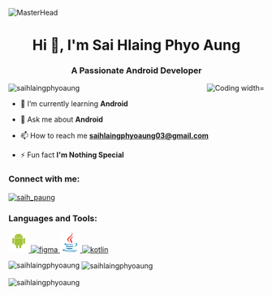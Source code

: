 ![MasterHead](https://1.bp.blogspot.com/-7A4WynwLsMw/XbBpCXG8fHI/AAAAAAAAMt4/uOa1bpLskYgrwGbllhSu2SDj_Mig8SXJQCLcBGAsYHQ/s1600/2000_600px.gif)
<h1 align="center">Hi 👋, I'm Sai Hlaing Phyo Aung</h1>
<h3 align="center">A Passionate Android Developer</h3>
<img align="right" alt="Coding width="400" src="https://media2.giphy.com/media/v1.Y2lkPTc5MGI3NjExd24yNGVqZnd5c2Zqcmg1aHVlOTN0bG5qdHQ3ZDgxcTduOGtya2I2dyZlcD12MV9pbnRlcm5hbF9naWZfYnlfaWQmY3Q9Zw/llarwdtFqG63IlqUR1/giphy.gif">


<p align="left"> <img src="https://komarev.com/ghpvc/?username=saihlaingphyoaung&label=Profile%20views&color=0e75b6&style=flat" alt="saihlaingphyoaung" /> </p>

- 🌱 I’m currently learning **Android**

- 💬 Ask me about **Android**

- 📫 How to reach me **saihlaingphyoaung03@gmail.com**

- ⚡ Fun fact **I'm Nothing Special**

<h3 align="left">Connect with me:</h3>
<p align="left">
<a href="https://instagram.com/saih_paung" target="blank"><img align="center" src="https://raw.githubusercontent.com/rahuldkjain/github-profile-readme-generator/master/src/images/icons/Social/instagram.svg" alt="saih_paung" height="30" width="40" /></a>
</p>

<h3 align="left">Languages and Tools:</h3>
<p align="left"> <a href="https://developer.android.com" target="_blank" rel="noreferrer"> <img src="https://raw.githubusercontent.com/devicons/devicon/master/icons/android/android-original-wordmark.svg" alt="android" width="40" height="40"/> </a> <a href="https://www.figma.com/" target="_blank" rel="noreferrer"> <img src="https://www.vectorlogo.zone/logos/figma/figma-icon.svg" alt="figma" width="40" height="40"/> </a> <a href="https://www.java.com" target="_blank" rel="noreferrer"> <img src="https://raw.githubusercontent.com/devicons/devicon/master/icons/java/java-original.svg" alt="java" width="40" height="40"/> </a> <a href="https://kotlinlang.org" target="_blank" rel="noreferrer"> <img src="https://www.vectorlogo.zone/logos/kotlinlang/kotlinlang-icon.svg" alt="kotlin" width="40" height="40"/> </a> </p>

<p><img align="left" src="https://github-readme-stats.vercel.app/api/top-langs?username=saihlaingphyoaung&show_icons=true&locale=en&layout=compact" alt="saihlaingphyoaung" /></p>

<p>&nbsp;<img align="center" src="https://github-readme-stats.vercel.app/api?username=saihlaingphyoaung&show_icons=true&locale=en" alt="saihlaingphyoaung" /></p>

<p><img align="center" src="https://github-readme-streak-stats.herokuapp.com/?user=saihlaingphyoaung&" alt="saihlaingphyoaung" /></p>
